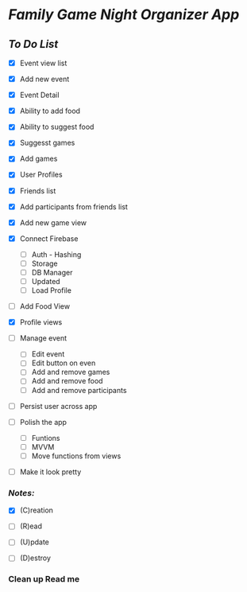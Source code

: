 # _Family Game Night Organizer App_

## _To Do List_
- [X] Event view list
- [X] Add new event
- [X] Event Detail
- [X] Ability to add food
- [X] Ability to suggest food
- [X] Suggesst games
- [X] Add games
- [X] User Profiles
- [x] Friends list
- [X] Add participants from friends list
- [X] Add new game view
- [X] Connect Firebase
    - [ ] Auth -  Hashing
    - [ ] Storage
    - [ ] DB Manager
     - [ ] Updated
     - [ ] Load Profile
- [ ] Add Food View
- [X] Profile views
- [ ] Manage event
    - [ ] Edit event
     - [ ] Edit button on even
     - [ ] Add and remove games
     - [ ] Add and remove food
     - [ ] Add and remove participants
- [ ] Persist user across app

- [ ] Polish the app
    - [ ] Funtions
    - [ ] MVVM
    - [ ] Move functions from views
- [ ] Make it look pretty
 

### _Notes:_ 
- [X] (C)reation
        
- [ ] (R)ead
- [ ] (U)pdate
- [ ] (D)estroy

### Clean up Read me
